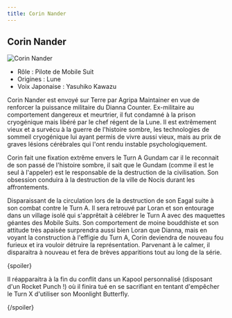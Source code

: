 ```yaml
---
title: Corin Nander
---
```


Corin Nander
------------


![Corin Nander](/images/stories/saga/turnagundam/persos/moonrace/coren.jpg)
* Rôle : Pilote de Mobile Suit
* Origines : Lune
* Voix Japonaise : Yasuhiko Kawazu



Corin Nander est envoyé sur Terre par Agripa Maintainer en vue de renforcer la puissance militaire du Dianna Counter. Ex-militaire au comportement dangereux et meurtrier, il fut condamné à la prison cryogénique mais libéré par le chef régent de la Lune. Il est extrêmement vieux et a survécu à la guerre de l'histoire sombre, les technologies de sommeil cryogénique lui ayant permis de vivre aussi vieux, mais au prix de graves lésions cérébrales qui l'ont rendu instable psychologiquement.   

  

 Corin fait une fixation extrême envers le Turn A Gundam car il le reconnait de son passé de l'histoire sombre, il sait que le Gundam (comme il est le seul à l'appeler) est le responsable de la destruction de la civilisation. Son obsession conduira à la destruction de la ville de Nocis durant les affrontements.   

  

 Disparaissant de la circulation lors de la destruction de son Eagal suite à son combat contre le Turn A. Il sera retrouvé par Loran et son entourage dans un village isolé qui s'apprêtait à célébrer le Turn A avec des maquettes géantes des Mobile Suits. Son comportement de moine bouddhiste et son attitude très apaisée surprendra aussi bien Loran que Dianna, mais en voyant la construction à l'effigie du Turn A, Corin deviendra de nouveau fou furieux et ira vouloir détruire la représentation. Parvenant à le calmer, il disparaitra à nouveau et fera de brèves apparitions tout au long de la série.   

  

 {spoiler}  

 Il réapparaitra à la fin du conflit dans un Kapool personnalisé (disposant d'un Rocket Punch !) où il finira tué en se sacrifiant en tentant d'empêcher le Turn X d'utiliser son Moonlight Butterfly.  

 {/spoiler}